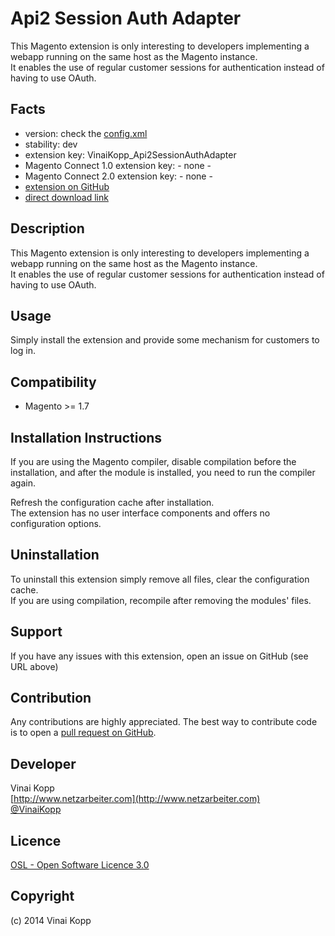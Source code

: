 Api2 Session Auth Adapter
=========================
This Magento extension is only interesting to developers implementing a webapp running on the same host as the Magento instance.  
It enables the use of regular customer sessions for authentication instead of having to use OAuth.  

Facts
-----
- version: check the [config.xml](https://github.com/Vinai/VinaiKopp_Api2SessionAuthAdapter/blob/master/app/code/community/VinaiKopp/Api2SessionAuthAdapter/etc/config.xml)
- stability: dev
- extension key: VinaiKopp_Api2SessionAuthAdapter
- Magento Connect 1.0 extension key: - none -
- Magento Connect 2.0 extension key: - none -
- [extension on GitHub](https://github.com/Vinai/VinaiKopp_Api2SessionAuthAdapter)
- [direct download link](https://github.com/Vinai/VinaiKopp_Api2SessionAuthAdapter/zipball/master)

Description
-----------
This Magento extension is only interesting to developers implementing a webapp running on the same host as the Magento instance.  
It enables the use of regular customer sessions for authentication instead of having to use OAuth. 

Usage
-----
Simply install the extension and provide some mechanism for customers to log in.

Compatibility
-------------
- Magento >= 1.7

Installation Instructions
-------------------------
If you are using the Magento compiler, disable compilation before the installation, and after the module is installed, you need to run the compiler again.

Refresh the configuration cache after installation.  
The extension has no user interface components and offers no configuration options.

Uninstallation
--------------
To uninstall this extension simply remove all files, clear the configuration cache.  
If you are using compilation, recompile after removing the modules' files.

Support
-------
If you have any issues with this extension, open an issue on GitHub (see URL above)

Contribution
------------
Any contributions are highly appreciated. The best way to contribute code is to open a
[pull request on GitHub](https://help.github.com/articles/using-pull-requests).

Developer
---------
Vinai Kopp  
[http://www.netzarbeiter.com](http://www.netzarbeiter.com)  
[@VinaiKopp](https://twitter.com/VinaiKopp)

Licence
-------
[OSL - Open Software Licence 3.0](http://opensource.org/licenses/osl-3.0.php)

Copyright
---------
(c) 2014 Vinai Kopp
